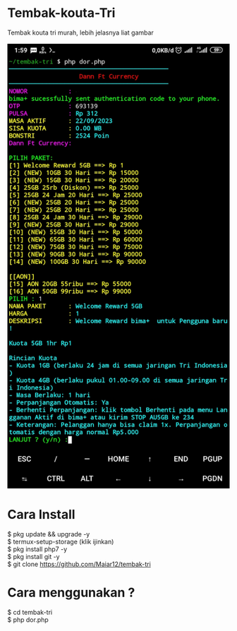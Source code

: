 # Tembak-kouta-Tri
Tembak kouta tri murah, lebih jelasnya liat gambar</br></br>
<img src="IMG_20221017_020056.jpg"/>
# Cara Install

$ pkg update && upgrade -y</br>
$ termux-setup-storage (klik ijinkan)</br>
$ pkg install php7 -y</br>
$ pkg install git -y</br>
$ git clone https://github.com/Maiar12/tembak-tri

# Cara menggunakan ?

$ cd tembak-tri</br>
$ php dor.php
